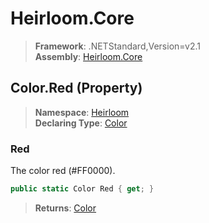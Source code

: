 # Heirloom.Core

> **Framework**: .NETStandard,Version=v2.1  
> **Assembly**: [Heirloom.Core][0]

## Color.Red (Property)

> **Namespace**: [Heirloom][0]  
> **Declaring Type**: [Color][1]

### Red

The color red (#FF0000).

```cs
public static Color Red { get; }
```

> **Returns**: [Color][1]

[0]: ../../../Heirloom.Core.md
[1]: ../Color.md
